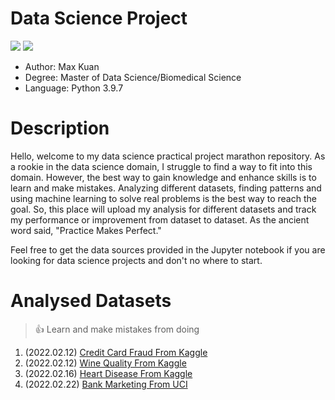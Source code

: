 # Data Science Project
<p>
	<img src="https://img.shields.io/badge/-python-61DAFB?logo=python">
	<img src="https://img.shields.io/github/license/WeiTaKuan/data_science_project">
</p>

- Author: Max Kuan
- Degree: Master of Data Science/Biomedical Science
- Language: Python 3.9.7

# Description
Hello, welcome to my data science practical project marathon repository. As a rookie in the data science domain, I struggle to find a way to fit into this domain. However, the best way to gain knowledge and enhance skills is to learn and make mistakes. Analyzing different datasets, finding patterns and using machine learning to solve real problems is the best way to reach the goal. So, this place will upload my analysis for different datasets and track my performance or improvement from dataset to dataset. As the ancient word said, "Practice Makes Perfect."

Feel free to get the data sources provided in the Jupyter notebook if you are looking for data science projects and don't no where to start. 

# Analysed Datasets
>:thumbsup:
>Learn and make mistakes from doing
1. (2022.02.12) [Credit Card Fraud From Kaggle](https://github.com/WeiTaKuan/data_science_project/blob/main/CreditCardFraud/Exploratory_Data_Analysis.ipynb)
2. (2022.02.12) [Wine Quality From Kaggle](https://github.com/WeiTaKuan/data_science_project/blob/main/Wine%20Quality/Exploratory_Data_Analysis.ipynb)
3. (2022.02.16) [Heart Disease From Kaggle](https://github.com/WeiTaKuan/data_science_project/blob/main/Heart%20Disease%20UCI/Heart_Disease_Kaggle.ipynb)
4. (2022.02.22) [Bank Marketing From UCI](https://github.com/WeiTaKuan/data_science_project/blob/main/Bank%20UCI/Bank%20Marketing%20UCI.ipynb)


